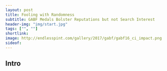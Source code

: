 ```yaml
---
layout: post
title: Fooling with Randomness
subtitle: GABF Medals Bolster Reputations but not Search Interest
header-img: "img/start.jpg"
tags: ["", ""]
shortlink: 
image: http://endlesspint.com/gallery/2017/gabf/gabf16_ci_impact.png
sideof: 
---
```



## Intro
